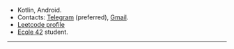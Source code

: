 

 * Kotlin, Android.
 * Contacts: [Telegram][1] (preferred), [Gmail][2].
 * [Leetcode profile][4]
 * [Ecole 42](https://42.fr/en/homepage/) student.



<!---
***
<a href="https://github.com/tsegeron/tsegeron">
  <img align="center" src="https://github-readme-stats.vercel.app/api/top-langs/?username=tsegeron&layout=compact&title_color=F5EACD&text_color=A79081&icon_color=915A6C&bg_color=373345&border_color=141845&border_radius=15&hide=Objective-C,CMake,Perl" />
</a>
-->
***

[1]: https://t.me/tsegeron
[2]: mailto:inv.uralsh@gmail.com
[3]: https://profile.intra.42.fr/users/gernesto
[4]: https://leetcode.com/u/gernesto/
